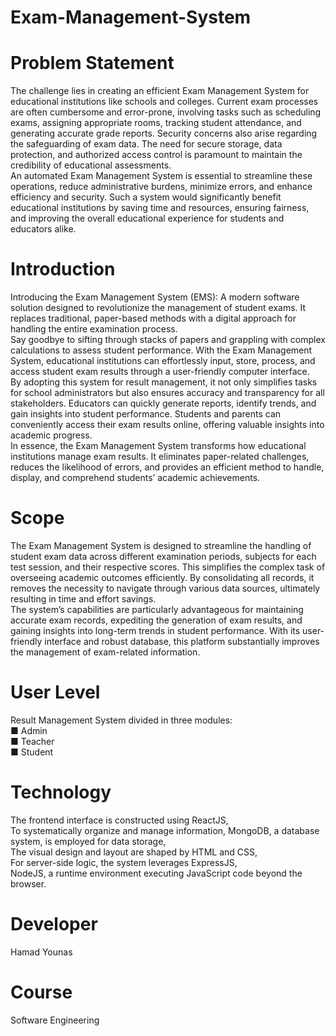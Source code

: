 # Exam-Management-System
# Problem Statement
The challenge lies in creating an efficient Exam Management System for educational institutions like
schools and colleges. Current exam processes are often cumbersome and error-prone, involving tasks
such as scheduling exams, assigning appropriate rooms, tracking student attendance, and generating
accurate grade reports. Security concerns also arise regarding the safeguarding of exam data. The need
for secure storage, data protection, and authorized access control is paramount to maintain the credibility
of educational assessments.</br>
An automated Exam Management System is essential to streamline these operations, reduce administrative
burdens, minimize errors, and enhance efficiency and security. Such a system would significantly benefit
educational institutions by saving time and resources, ensuring fairness, and improving the overall
educational experience for students and educators alike.
# Introduction
Introducing the Exam Management System (EMS): A modern software solution designed to
revolutionize the management of student exams. It replaces traditional, paper-based methods with a
digital approach for handling the entire examination process.</br>
Say goodbye to sifting through stacks of papers and grappling with complex calculations to assess student
performance. With the Exam Management System, educational institutions can effortlessly input, store,
process, and access student exam results through a user-friendly computer interface.</br>
By adopting this system for result management, it not only simplifies tasks for school administrators
but also ensures accuracy and transparency for all stakeholders. Educators can quickly generate reports,
identify trends, and gain insights into student performance. Students and parents can conveniently access
their exam results online, offering valuable insights into academic progress.</br>
In essence, the Exam Management System transforms how educational institutions manage exam results.
It eliminates paper-related challenges, reduces the likelihood of errors, and provides an efficient method to
handle, display, and comprehend students’ academic achievements.
# Scope
The Exam Management System is designed to streamline the handling of student exam data across
different examination periods, subjects for each test session, and their respective scores. This simplifies
the complex task of overseeing academic outcomes efficiently. By consolidating all records, it removes the
necessity to navigate through various data sources, ultimately resulting in time and effort savings.</br>
The system’s capabilities are particularly advantageous for maintaining accurate exam records, expediting
the generation of exam results, and gaining insights into long-term trends in student performance. With
its user-friendly interface and robust database, this platform substantially improves the management of
exam-related information.
# User Level
Result Management System divided in three modules:</br>
■ Admin</br>
■ Teacher</br>
■ Student 
# Technology
The frontend interface is constructed using ReactJS,</br>
To systematically organize and manage information, MongoDB, a database system, is employed for data storage,</br>
The visual design and layout are shaped by HTML and CSS,</br>
For server-side logic, the system leverages ExpressJS,</br>
NodeJS, a runtime environment executing JavaScript code beyond the browser.
# Developer
Hamad Younas
# Course
Software Engineering

